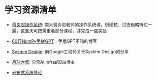 # 学习资源清单

- [蒋炎岩操作系统](https://jyywiki.cn/OS/2024/): 南大蒋炎岩老师的操作系统课，很硬核，过去粗略听过一遍，这些天可按需重看部分课程，并完成一些实验

- [60行NumPy手搓GPT](https://jiqihumanr.github.io/2023/04/13/gpt-from-scratch/)：手撸GPT不错的博客

- [System Design](https://space.bilibili.com/15120021): 前Google工程师关于System Design的分享

- [月球大叔](https://space.bilibili.com/15452596): 分享AI infra的B站博主

- [分布式系统导论](https://mlsys.super.site/%e5%89%91%e6%a1%a5%e5%a4%a7%e5%ad%a6-%e5%88%86%e5%b8%83%e5%bc%8f%e7%b3%bb%e7%bb%9f%e5%af%bc%e8%ae%ba)

